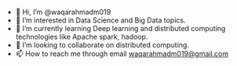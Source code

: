 - 👋 Hi, I’m @waqarahmadm019
- 👀 I’m interested in Data Science and Big Data topics.
- 🌱 I’m currently learning Deep learning and distributed computing technologies like Apache spark, hadoop.
- 💞️ I’m looking to collaborate on distributed computing.
- 📫 How to reach me through email waqarahmadm019@gmail.com

<!---
waqarahmadm019/waqarahmadm019 is a ✨ special ✨ repository because its `README.md` (this file) appears on your GitHub profile.
You can click the Preview link to take a look at your changes.
--->
